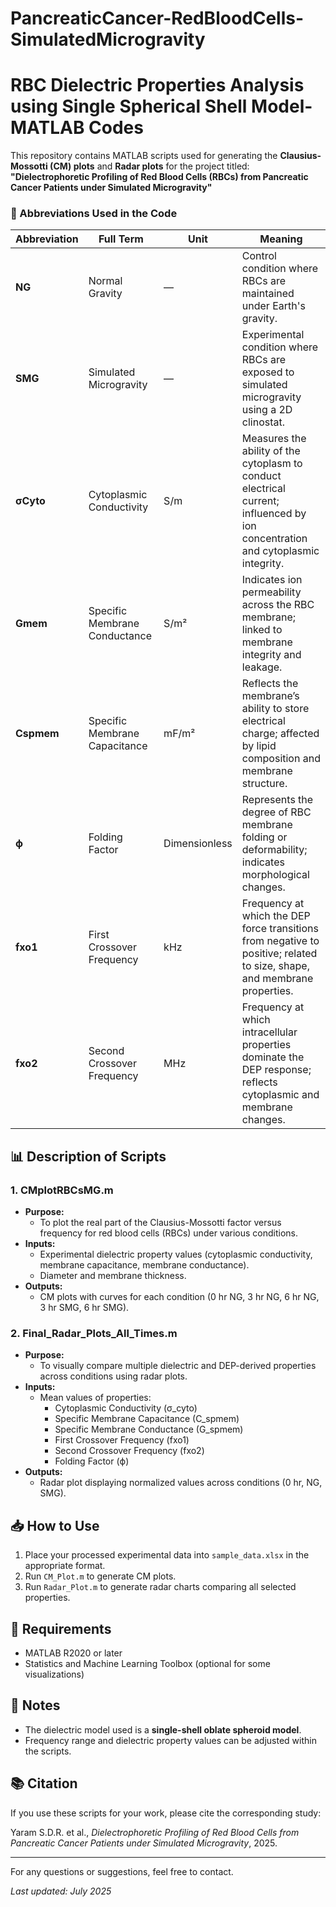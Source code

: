 # PancreaticCancer-RedBloodCells-SimulatedMicrogravity
# RBC Dielectric Properties Analysis using Single Spherical Shell Model- MATLAB Codes

This repository contains MATLAB scripts used for generating the **Clausius-Mossotti (CM) plots** and **Radar plots** for the project titled: **"Dielectrophoretic Profiling of Red Blood Cells (RBCs) from Pancreatic Cancer Patients under Simulated Microgravity"**

### 🧾 Abbreviations Used in the Code

| Abbreviation   | Full Term                                  | Unit          | Meaning                                                                 |
|---------------|---------------------------------------------|---------------|-------------------------------------------------------------------------|
| **NG**        | Normal Gravity                              | —             | Control condition where RBCs are maintained under Earth's gravity.      |
| **SMG**       | Simulated Microgravity                      | —             | Experimental condition where RBCs are exposed to simulated microgravity using a 2D clinostat. |
| **σCyto**     | Cytoplasmic Conductivity                    | S/m           | Measures the ability of the cytoplasm to conduct electrical current; influenced by ion concentration and cytoplasmic integrity. |
| **Gmem**      | Specific Membrane Conductance               | S/m²          | Indicates ion permeability across the RBC membrane; linked to membrane integrity and leakage. |
| **Cspmem**    | Specific Membrane Capacitance               | mF/m²         | Reflects the membrane’s ability to store electrical charge; affected by lipid composition and membrane structure. |
| **ϕ**         | Folding Factor                              | Dimensionless | Represents the degree of RBC membrane folding or deformability; indicates morphological changes. |
| **fxo1**      | First Crossover Frequency                   | kHz           | Frequency at which the DEP force transitions from negative to positive; related to size, shape, and membrane properties. |
| **fxo2**      | Second Crossover Frequency                  | MHz           | Frequency at which intracellular properties dominate the DEP response; reflects cytoplasmic and membrane changes. |

## 📊 Description of Scripts

### 1. CMplotRBCsMG.m
- **Purpose:**
  - To plot the real part of the Clausius-Mossotti factor versus frequency for red blood cells (RBCs) under various conditions.
- **Inputs:**
  - Experimental dielectric property values (cytoplasmic conductivity, membrane capacitance, membrane conductance).
  - Diameter and membrane thickness.
- **Outputs:**
  - CM plots with curves for each condition (0 hr NG, 3 hr NG, 6 hr NG, 3 hr SMG, 6 hr SMG).

### 2. Final_Radar_Plots_All_Times.m
- **Purpose:**
  - To visually compare multiple dielectric and DEP-derived properties across conditions using radar plots.
- **Inputs:**
  - Mean values of properties:
    - Cytoplasmic Conductivity (σ_cyto)
    - Specific Membrane Capacitance (C_spmem)
    - Specific Membrane Conductance (G_spmem)
    - First Crossover Frequency (fxo1)
    - Second Crossover Frequency (fxo2)
    - Folding Factor (ϕ)
- **Outputs:**
  - Radar plot displaying normalized values across conditions (0 hr, NG, SMG).

## 📥 How to Use

1. Place your processed experimental data into `sample_data.xlsx` in the appropriate format.
2. Run `CM_Plot.m` to generate CM plots.
3. Run `Radar_Plot.m` to generate radar charts comparing all selected properties.

## 🔧 Requirements

- MATLAB R2020 or later
- Statistics and Machine Learning Toolbox (optional for some visualizations)

## 📌 Notes

- The dielectric model used is a **single-shell oblate spheroid model**.
- Frequency range and dielectric property values can be adjusted within the scripts.

## 📚 Citation

If you use these scripts for your work, please cite the corresponding study:

Yaram S.D.R. et al., *Dielectrophoretic Profiling of Red Blood Cells from Pancreatic Cancer Patients under Simulated Microgravity*, 2025.

---

For any questions or suggestions, feel free to contact.

*Last updated: July 2025*
